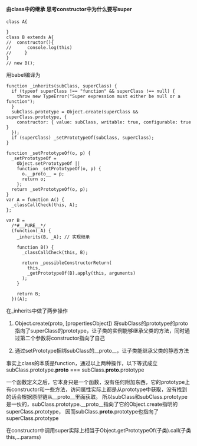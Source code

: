 #### 由class中的继承 思考constructor中为什么要写super

```
class A{
	
}
class B extends A{
// 	constructor(){
// 		console.log(this)
//     }
}
// new B();
```
用babel编译为
```
function _inherits(subClass, superClass) {
  if (typeof superClass !== "function" && superClass !== null) {
    throw new TypeError("Super expression must either be null or a function");
  }
  subClass.prototype = Object.create(superClass && superClass.prototype, {
    constructor: { value: subClass, writable: true, configurable: true }
  });
  if (superClass) _setPrototypeOf(subClass, superClass);
}

function _setPrototypeOf(o, p) {
  _setPrototypeOf =
    Object.setPrototypeOf ||
    function _setPrototypeOf(o, p) {
      o.__proto__ = p;
      return o;
    };
  return _setPrototypeOf(o, p);
}
var A = function A() {
  _classCallCheck(this, A);
};

var B =
  /*#__PURE__*/
  (function(_A) {
    _inherits(B, _A); // 实现继承

    function B() {
      _classCallCheck(this, B);

      return _possibleConstructorReturn(
        this,
        _getPrototypeOf(B).apply(this, arguments)
      );
    }

    return B;
  })(A);
```

在_inherits中做了两步操作
1. Object.create(proto, [propertiesObject])
将subClass的prototype的proto指向了superClass的prototype，让子类的实例能够继承父类的方法，同时通过第二个参数将constructor指向了自己

2. 通过setPrototype捆绑subClass的__proto__，让子类能继承父类的静态方法

事实上class的本质是function，通过以上两种操作，以下等式成立
subClass.prototype.__proto__ === subClass.__proto__.prototype

一个函数定义之后，它本身只是一个函数，没有任何附加东西，它的prototype上有constructor和一些方法，访问属性实际上都是从prototype中获取，没有找到的话会根据原型链从__proto__里面获取。
所以subClass和subClass.prototype是一伙的，subClass.prototype.__proto__指向了它的Object.create指明的superClass.prototype，
因而subClass.__proto__.prototype也指向了superClass.prototype

在constructor中调用super实际上相当于Object.getPrototypeOf(子类).call(子类this,...params)
